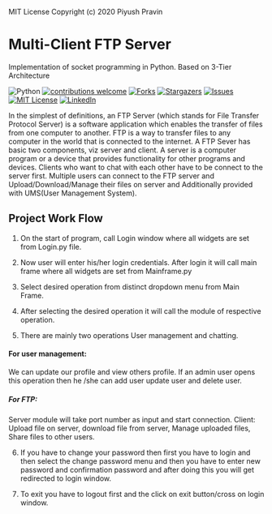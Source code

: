 MIT License
Copyright (c) 2020 Piyush Pravin

# Multi-Client FTP Server 
Implementation of socket programming in Python. Based on 3-Tier Architecture

![Python](https://img.shields.io/badge/python-v3.6+-blue.svg)
[![contributions welcome](https://img.shields.io/badge/contributions-welcome-brightgreen.svg?style=flat)](https://https://github.com/piyushP7pravin/Multi-Client-FTP-Server/issues)
[![Forks](https://img.shields.io/github/forks/piyushP7pravin/Multi-Client-FTP-Server.svg?logo=github)](https://github.com/piyushP7pravin/Multi-Client-FTP-Server/network/members)
[![Stargazers](https://img.shields.io/github/stars/piyushP7pravin/Multi-Client-FTP-Server.svg?logo=github)](https://https://github.com/piyushP7pravin/Multi-Client-FTP-Server/stargazers)
[![Issues](https://img.shields.io/github/issues/piyushP7pravin/Multi-Client-FTP-Server.svg?logo=github)](https://https://github.com/piyushP7pravin/Multi-Client-FTP-Server/issues)
[![MIT License](https://img.shields.io/github/license/piyushP7pravin/Multi-Client-FTP-Server.svg?style=flat-square)](https://https://github.com/piyushP7pravin/Multi-Client-FTP-Server/blob/master/LICENSE)
[![LinkedIn](https://img.shields.io/badge/-LinkedIn-black.svg?style=flat-square&logo=linkedin&colorB=555)](https://www.linkedin.com/in/piyushp7pravin/)

In the simplest of definitions, an FTP Server (which stands for File Transfer Protocol Server) is a software application which enables the transfer of files from one computer to another. FTP is a way to transfer files to any computer in the world that is connected to the internet.
A FTP Sever has basic two components, viz server and client. A server is a computer program or a device that provides functionality for other programs and devices. Clients who want to chat with each other have to be connect to the server first. 
Multiple users can connect to the FTP server and Upload/Download/Manage their files on server and Additionally provided with UMS(User Management System).

## Project Work Flow

1.	On the start of program, call Login window where all widgets are set from Login.py file.

2.	Now user will enter his/her login credentials. After login it will call main frame where all widgets are set from Mainframe.py

3.	Select desired operation from distinct dropdown menu from Main Frame.

4.	After selecting the desired operation it will call the module of respective operation.

5.	There are mainly two operations User management and chatting.

#### For user management:
We can update our profile and view others profile. If an admin user opens this operation then he /she can add user update user and delete user.
##### For FTP:
Server module will take port number as input and start connection.
Client:  Upload file on server, download file from server, Manage uploaded files, Share files to other users.

6.	If you have to change your password then first you have to login and then select the change password menu and then you have to enter new password and confirmation password and after doing this you will get redirected to login window.

7.	To exit you have to logout first and the click on exit button/cross on login window.


